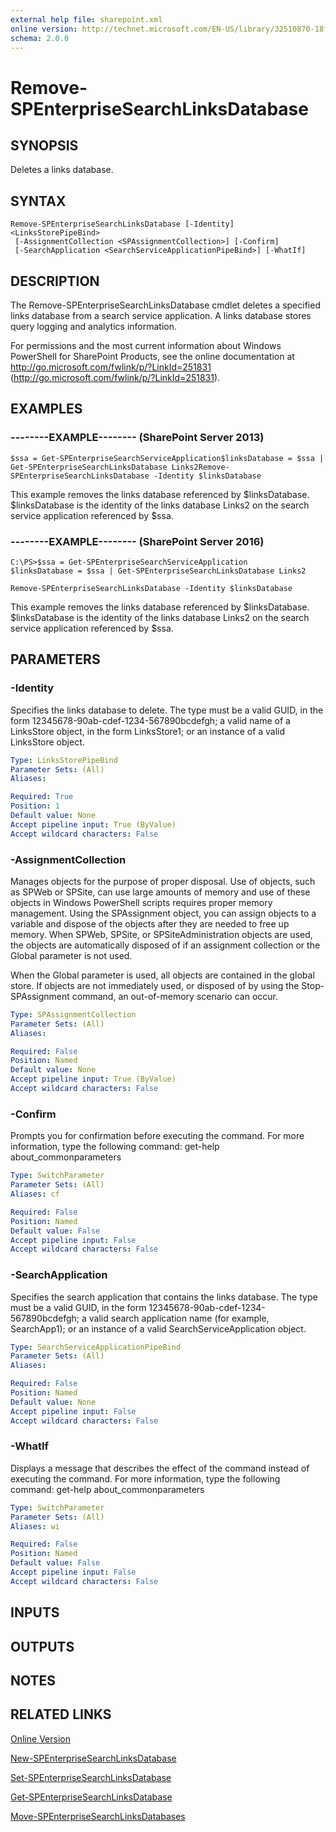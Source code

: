 ```yaml
---
external help file: sharepoint.xml
online version: http://technet.microsoft.com/EN-US/library/32510870-18fb-4bfc-ba23-0c94a8fc3ef1(Office.15).aspx
schema: 2.0.0
---
```


# Remove-SPEnterpriseSearchLinksDatabase

## SYNOPSIS
Deletes a links database.

## SYNTAX

```
Remove-SPEnterpriseSearchLinksDatabase [-Identity] <LinksStorePipeBind>
 [-AssignmentCollection <SPAssignmentCollection>] [-Confirm]
 [-SearchApplication <SearchServiceApplicationPipeBind>] [-WhatIf]
```

## DESCRIPTION
The Remove-SPEnterpriseSearchLinksDatabase cmdlet deletes a specified links database from a search service application.
A links database stores query logging and analytics information.

For permissions and the most current information about Windows PowerShell for SharePoint Products, see the online documentation at http://go.microsoft.com/fwlink/p/?LinkId=251831 (http://go.microsoft.com/fwlink/p/?LinkId=251831).

## EXAMPLES

### --------EXAMPLE-------- (SharePoint Server 2013)
```
$ssa = Get-SPEnterpriseSearchServiceApplication$linksDatabase = $ssa | Get-SPEnterpriseSearchLinksDatabase Links2Remove-SPEnterpriseSearchLinksDatabase -Identity $linksDatabase
```

This example removes the links database referenced by $linksDatabase.
$linksDatabase is the identity of the links database Links2 on the search service application referenced by $ssa.

### --------EXAMPLE-------- (SharePoint Server 2016)
```
C:\PS>$ssa = Get-SPEnterpriseSearchServiceApplication
$linksDatabase = $ssa | Get-SPEnterpriseSearchLinksDatabase Links2

Remove-SPEnterpriseSearchLinksDatabase -Identity $linksDatabase
```

This example removes the links database referenced by $linksDatabase.
$linksDatabase is the identity of the links database Links2 on the search service application referenced by $ssa.

## PARAMETERS

### -Identity
Specifies the links database to delete.
The type must be a valid GUID, in the form 12345678-90ab-cdef-1234-567890bcdefgh; a valid name of a LinksStore object, in the form LinksStore1; or an instance of a valid LinksStore object.

```yaml
Type: LinksStorePipeBind
Parameter Sets: (All)
Aliases: 

Required: True
Position: 1
Default value: None
Accept pipeline input: True (ByValue)
Accept wildcard characters: False
```

### -AssignmentCollection
Manages objects for the purpose of proper disposal.
Use of objects, such as SPWeb or SPSite, can use large amounts of memory and use of these objects in Windows PowerShell scripts requires proper memory management.
Using the SPAssignment object, you can assign objects to a variable and dispose of the objects after they are needed to free up memory.
When SPWeb, SPSite, or SPSiteAdministration objects are used, the objects are automatically disposed of if an assignment collection or the Global parameter is not used.

When the Global parameter is used, all objects are contained in the global store.
If objects are not immediately used, or disposed of by using the Stop-SPAssignment command, an out-of-memory scenario can occur.

```yaml
Type: SPAssignmentCollection
Parameter Sets: (All)
Aliases: 

Required: False
Position: Named
Default value: None
Accept pipeline input: True (ByValue)
Accept wildcard characters: False
```

### -Confirm
Prompts you for confirmation before executing the command.
For more information, type the following command: get-help about_commonparameters

```yaml
Type: SwitchParameter
Parameter Sets: (All)
Aliases: cf

Required: False
Position: Named
Default value: False
Accept pipeline input: False
Accept wildcard characters: False
```

### -SearchApplication
Specifies the search application that contains the links database.
The type must be a valid GUID, in the form 12345678-90ab-cdef-1234-567890bcdefgh; a valid search application name (for example, SearchApp1); or an instance of a valid SearchServiceApplication object.

```yaml
Type: SearchServiceApplicationPipeBind
Parameter Sets: (All)
Aliases: 

Required: False
Position: Named
Default value: None
Accept pipeline input: False
Accept wildcard characters: False
```

### -WhatIf
Displays a message that describes the effect of the command instead of executing the command.
For more information, type the following command: get-help about_commonparameters

```yaml
Type: SwitchParameter
Parameter Sets: (All)
Aliases: wi

Required: False
Position: Named
Default value: False
Accept pipeline input: False
Accept wildcard characters: False
```

## INPUTS

## OUTPUTS

## NOTES

## RELATED LINKS

[Online Version](http://technet.microsoft.com/EN-US/library/32510870-18fb-4bfc-ba23-0c94a8fc3ef1(Office.15).aspx)

[New-SPEnterpriseSearchLinksDatabase]()

[Set-SPEnterpriseSearchLinksDatabase]()

[Get-SPEnterpriseSearchLinksDatabase]()

[Move-SPEnterpriseSearchLinksDatabases]()

